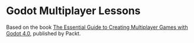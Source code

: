 # Godot Multiplayer Lessons

Based on the book [The Essential Guide to Creating Multiplayer Games with Godot 4.0](https://www.packtpub.com/product/the-essential-guide-to-creating-multiplayer-games-with-godot-4.0/9781803232614), published by Packt.
